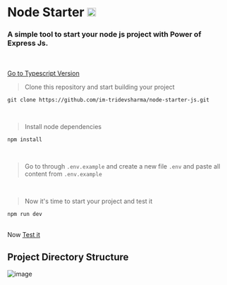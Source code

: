 # Node Starter <img src="https://camo.githubusercontent.com/8e946c2804fdccdb848c1109042c5398ea6bf93367d82f83aad430b722f50d9b/68747470733a2f2f6564656e742e6769746875622e696f2f537570657254696e7949636f6e732f696d616765732f7376672f6a6176617363726970742e737667" style="width: 20px;" />
### A simple tool to start your node js project with Power of Express Js.

<br> <br>
<a href="https://github.com/im-tridevsharma/node-starter-ts.git">Go to Typescript Version</a>
> Clone this repository and start building your project

```
git clone https://github.com/im-tridevsharma/node-starter-js.git
```

<br>

> Install node dependencies

```
npm install
```

<br>

> Go to through `.env.example` and create a new file `.env` and paste all content from `.env.example`

<br>

> Now it's time to start your project and test it

```
npm run dev
```

<br>
Now <a href="http://localhost:3000/api/v1/welcome">Test it</a>

## Project Directory Structure

![image](https://github.com/user-attachments/assets/bf83e023-d90a-422b-b9cd-25a1c1fc76ff)

